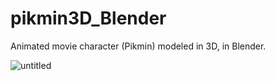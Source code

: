# pikmin3D_Blender
Animated movie character (Pikmin) modeled in 3D, in Blender.

![untitled](https://github.com/user-attachments/assets/746858c0-2056-4cc2-95ff-875425fba532)

